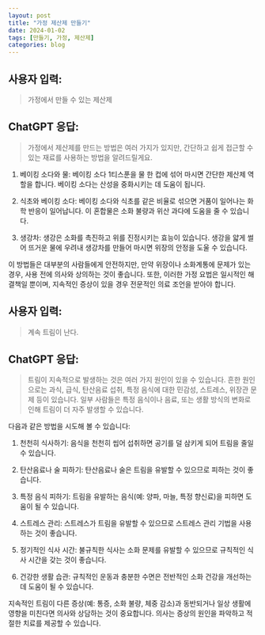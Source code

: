 ```yaml
---
layout: post
title: "가정 제산제 만들기"
date: 2024-01-02
tags: [만들기, 가정, 제산제]
categories: blog
---
```


## 사용자 입력:
> 가정에서 만들 수 있는 제산제

## ChatGPT 응답:
> 가정에서 제산제를 만드는 방법은 여러 가지가 있지만, 간단하고 쉽게 접근할 수 있는 재료를 사용하는 방법을 알려드릴게요.

1. 베이킹 소다와 물: 베이킹 소다 1티스푼을 물 한 컵에 섞어 마시면 간단한 제산제 역할을 합니다. 베이킹 소다는 산성을 중화시키는 데 도움이 됩니다.

2. 식초와 베이킹 소다: 베이킹 소다와 식초를 같은 비율로 섞으면 거품이 일어나는 화학 반응이 일어납니다. 이 혼합물은 소화 불량과 위산 과다에 도움을 줄 수 있습니다.

3. 생강차: 생강은 소화를 촉진하고 위를 진정시키는 효능이 있습니다. 생강을 얇게 썰어 뜨거운 물에 우려내 생강차를 만들어 마시면 위장의 안정을 도울 수 있습니다.

이 방법들은 대부분의 사람들에게 안전하지만, 만약 위장이나 소화계통에 문제가 있는 경우, 사용 전에 의사와 상의하는 것이 좋습니다. 또한, 이러한 가정 요법은 일시적인 해결책일 뿐이며, 지속적인 증상이 있을 경우 전문적인 의료 조언을 받아야 합니다.

## 사용자 입력:
> 계속 트림이 난다.

## ChatGPT 응답:
> 트림이 지속적으로 발생하는 것은 여러 가지 원인이 있을 수 있습니다. 흔한 원인으로는 과식, 급식, 탄산음료 섭취, 특정 음식에 대한 민감성, 스트레스, 위장관 문제 등이 있습니다. 일부 사람들은 특정 음식이나 음료, 또는 생활 방식의 변화로 인해 트림이 더 자주 발생할 수 있습니다.

다음과 같은 방법을 시도해 볼 수 있습니다:

1. 천천히 식사하기: 음식을 천천히 씹어 섭취하면 공기를 덜 삼키게 되어 트림을 줄일 수 있습니다.

2. 탄산음료나 술 피하기: 탄산음료나 술은 트림을 유발할 수 있으므로 피하는 것이 좋습니다.

3. 특정 음식 피하기: 트림을 유발하는 음식(예: 양파, 마늘, 특정 향신료)을 피하면 도움이 될 수 있습니다.

4. 스트레스 관리: 스트레스가 트림을 유발할 수 있으므로 스트레스 관리 기법을 사용하는 것이 좋습니다.

5. 정기적인 식사 시간: 불규칙한 식사는 소화 문제를 유발할 수 있으므로 규칙적인 식사 시간을 갖는 것이 좋습니다.

6. 건강한 생활 습관: 규칙적인 운동과 충분한 수면은 전반적인 소화 건강을 개선하는 데 도움이 될 수 있습니다.

지속적인 트림이 다른 증상(예: 통증, 소화 불량, 체중 감소)과 동반되거나 일상 생활에 영향을 미친다면 의사와 상담하는 것이 중요합니다. 의사는 증상의 원인을 파악하고 적절한 치료를 제공할 수 있습니다.

